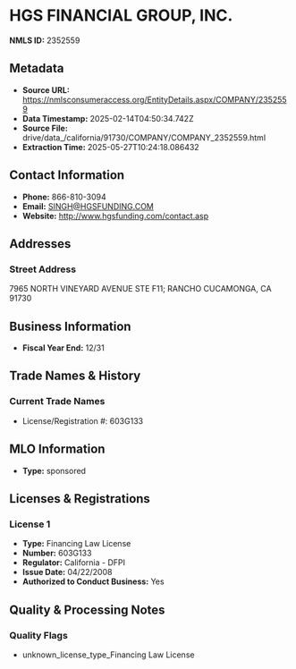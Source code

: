 # HGS FINANCIAL GROUP, INC.

**NMLS ID:** 2352559

## Metadata
- **Source URL:** https://nmlsconsumeraccess.org/EntityDetails.aspx/COMPANY/2352559
- **Data Timestamp:** 2025-02-14T04:50:34.742Z
- **Source File:** drive/data_/california/91730/COMPANY/COMPANY_2352559.html
- **Extraction Time:** 2025-05-27T10:24:18.086432

## Contact Information
- **Phone:** 866-810-3094
- **Email:** SINGH@HGSFUNDING.COM
- **Website:** http://www.hgsfunding.com/contact.asp

## Addresses
### Street Address
7965 NORTH VINEYARD AVENUE STE F11; RANCHO CUCAMONGA, CA 91730

## Business Information
- **Fiscal Year End:** 12/31

## Trade Names & History
### Current Trade Names
- License/Registration #: 603G133

## MLO Information
- **Type:** sponsored

## Licenses & Registrations

### License 1
- **Type:** Financing Law License
- **Number:** 603G133
- **Regulator:** California - DFPI
- **Issue Date:** 04/22/2008
- **Authorized to Conduct Business:** Yes

## Quality & Processing Notes
### Quality Flags
- unknown_license_type_Financing Law License
